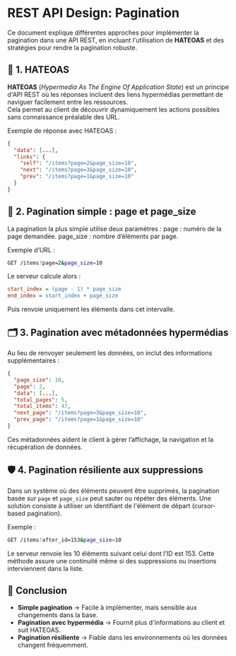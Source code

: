 # REST API Design: Pagination

Ce document explique différentes approches pour implémenter la pagination dans une API REST, en incluant l'utilisation de **HATEOAS** et des stratégies pour rendre la pagination robuste.

## 📄 1. HATEOAS

**HATEOAS** (*Hypermedia As The Engine Of Application State*) est un principe d'API REST où les réponses incluent des liens hypermédias permettant de naviguer facilement entre les ressources.  
Cela permet au client de découvrir dynamiquement les actions possibles sans connaissance préalable des URL.

Exemple de réponse avec HATEOAS :
```json
{
  "data": [...],
  "links": {
    "self": "/items?page=2&page_size=10",
    "next": "/items?page=3&page_size=10",
    "prev": "/items?page=1&page_size=10"
  }
}
```

## 📑 2. Pagination simple : page et page_size
La pagination la plus simple utilise deux paramètres :
page : numéro de la page demandée.
page_size : nombre d’éléments par page.

Exemple d’URL :
```bash
GET /items?page=2&page_size=10
```

Le serveur calcule alors :
```ini
start_index = (page - 1) * page_size
end_index = start_index + page_size
```

Puis renvoie uniquement les éléments dans cet intervalle.

## 🗂 3. Pagination avec métadonnées hypermédias
Au lieu de renvoyer seulement les données, on inclut des informations supplémentaires :
```json
{
  "page_size": 10,
  "page": 2,
  "data": [...],
  "total_pages": 5,
  "total_items": 47,
  "next_page": "/items?page=3&page_size=10",
  "prev_page": "/items?page=1&page_size=10"
}
```

Ces métadonnées aident le client à gérer l’affichage, la navigation et la récupération de données.

## 🛡 4. Pagination résiliente aux suppressions
Dans un système où des éléments peuvent être supprimés, la pagination basée sur `page` et `page_size` peut sauter ou répéter des éléments.
Une solution consiste à utiliser un identifiant de l'élément de départ (cursor-based pagination).

Exemple :
```bash
GET /items?after_id=153&page_size=10
```

Le serveur renvoie les 10 éléments suivant celui dont l'ID est 153.
Cette méthode assure une continuité même si des suppressions ou insertions interviennent dans la liste.

## 📌 Conclusion
- **Simple pagination** → Facile à implémenter, mais sensible aux changements dans la base.
- **Pagination avec hypermédia** → Fournit plus d'informations au client et suit HATEOAS.
- **Pagination résiliente** → Fiable dans les environnements où les données changent fréquemment.
